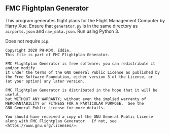 ## FMC Flightplan Generator

This program generates flight plans for the Flight Management Computer by Harry Xue.
Ensure that `generator.py` is in the same directory as `airports.json` and `nav_data.json`.
Run using Python 3.

Does not require `pip`.


    Copyright 2020 PH-KDX, Eddie.
    This file is part of FMC Flightplan Generator.

    FMC Flightplan Generator is free software: you can redistribute it and/or modify
    it under the terms of the GNU General Public License as published by
    the Free Software Foundation, either version 3 of the License, or
    (at your option) any later version.

    FMC Flightplan Generator is distributed in the hope that it will be useful,
    but WITHOUT ANY WARRANTY; without even the implied warranty of
    MERCHANTABILITY or FITNESS FOR A PARTICULAR PURPOSE.  See the
    GNU General Public License for more details.

    You should have received a copy of the GNU General Public License
    along with FMC Flightplan Generator.  If not, see <https://www.gnu.org/licenses/>.
